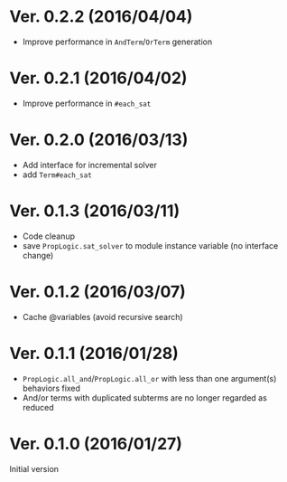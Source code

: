 # Ver. 0.2.2 (2016/04/04)
- Improve performance in `AndTerm`/`OrTerm` generation

# Ver. 0.2.1 (2016/04/02)
- Improve performance in `#each_sat`

# Ver. 0.2.0 (2016/03/13)
- Add interface for incremental solver
- add `Term#each_sat`

# Ver. 0.1.3 (2016/03/11)
- Code cleanup
- save `PropLogic.sat_solver` to module instance variable (no interface change)

# Ver. 0.1.2 (2016/03/07)
- Cache @variables (avoid recursive search)

# Ver. 0.1.1 (2016/01/28)
- `PropLogic.all_and`/`PropLogic.all_or` with less than one argument(s) behaviors fixed
- And/or terms with duplicated subterms are no longer regarded as reduced

# Ver. 0.1.0 (2016/01/27)
Initial version
